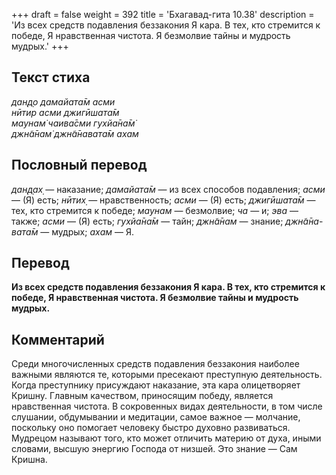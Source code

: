+++
draft = false
weight = 392
title = 'Бхагавад-гита 10.38'
description = 'Из всех средств подавления беззакония Я кара. В тех, кто стремится к победе, Я нравственная чистота. Я безмолвие тайны и мудрость мудрых.'
+++

## Текст стиха

_дан̣д̣о дамайата̄м асми  
нӣтир асми джигӣшата̄м  
маунам̇ чаива̄сми гухйа̄на̄м̇  
джн̃а̄нам̇ джн̃а̄навата̄м ахам_

## Пословный перевод

_дан̣д̣ах̣_ — наказание; _дамайата̄м_ — из всех способов подавления; _асми_ — (Я) есть; _нӣтих̣_ — нравственность; _асми_ — (Я) есть; _джигӣшата̄м_ — тех, кто стремится к победе; _маунам_ — безмолвие; _ча_ — и; _эва_ — также; _асми_ — (Я) есть; _гухйа̄на̄м_ — тайн; _джн̃а̄нам_ — знание; _джн̃а̄на_\-_вата̄м_ — мудрых; _ахам_ — Я.

## Перевод

**Из всех средств подавления беззакония Я кара. В тех, кто стремится к победе, Я нравственная чистота. Я безмолвие тайны и мудрость мудрых.**

## Комментарий

Среди многочисленных средств подавления беззакония наиболее важными являются те, которыми пресекают преступную деятельность. Когда преступнику присуждают наказание, эта кара олицетворяет Кришну. Главным качеством, приносящим победу, является нравственная чистота. В сокровенных видах деятельности, в том числе слушании, обдумывании и медитации, самое важное — молчание, поскольку оно помогает человеку быстро духовно развиваться. Мудрецом называют того, кто может отличить материю от духа, иными словами, высшую энергию Господа от низшей. Это знание — Сам Кришна.

